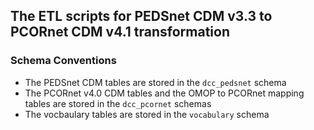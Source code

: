 ## The ETL scripts for PEDSnet CDM v3.3 to PCORnet CDM v4.1 transformation

### Schema Conventions

- The PEDSnet CDM tables are stored in the `dcc_pedsnet` schema
- The PCORnet v4.0 CDM tables and the OMOP to PCORnet mapping tables are stored in the `dcc_pcornet` schemas
- The vocbaulary tables are stored in the `vocabulary` schema 
